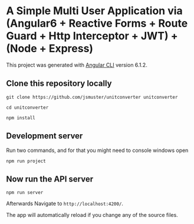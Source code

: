 # A Simple Multi User Application via (Angular6  + Reactive Forms + Route Guard + Http Interceptor + JWT) + (Node + Express)

This project was generated with [Angular CLI](https://github.com/angular/angular-cli) version 6.1.2.

## Clone this repository locally
`git clone https://github.com/jsmuster/unitconverter unitconverter`

`cd unitconverter`

`npm install`

## Development server

Run two commands, and for that you might need to console windows open

`npm run project`

## Now run the API server

`npm run server`


Afterwards Navigate to `http://localhost:4200/`. 

The app will automatically reload if you change any of the source files.